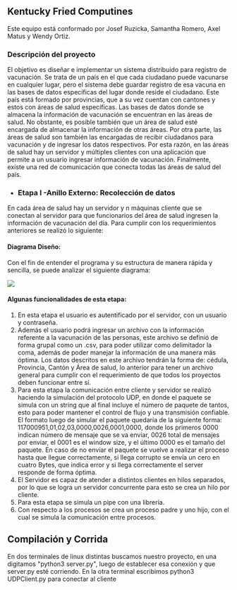 ## Kentucky Fried Computines

Este equipo está conformado por Josef Ruzicka, Samantha Romero, Axel Matus y 	Wendy Ortiz.



### Descripción del proyecto

El objetivo es diseñar e implementar un sistema distribuido para registro de vacunación. Se trata de un país en el que cada ciudadano puede vacunarse en cualquier lugar, pero el sistema debe guardar registro de esa vacuna en las bases de datos específicas del lugar donde reside el ciudadano. Este país está formado por provincias, que a su vez cuentan con cantones y estos con áreas de salud específicas.
Las bases de datos donde se almacena la información de vacunación se encuentran en las áreas de salud. No obstante, es posible también que un área de salud esté encargada de almacenar la información de otras áreas. Por otra parte, las áreas de salud son también las encargadas de recibir ciudadanos para vacunación y de ingresar los datos respectivos. Por esta razón, en las áreas de salud hay un servidor y múltiples clientes con una aplicación que permite a un usuario ingresar información de vacunación. Finalmente, existe una red de comunicación que conecta todas las áreas de salud del país.

 - ### Etapa I -Anillo Externo: Recolección de datos
En cada área de salud hay un servidor y n máquinas cliente que se conectan al servidor para que funcionarios del área de salud ingresen la información de vacunación del día. 
Para cumplir con los requerimientos anteriores se realizó lo siguiente:

 #### Diagrama Diseño:
Con el fin de entender el programa y su estructura de manera rápida y sencilla, se puede analizar el siguiente diagrama:

![](https://i.imgur.com/bNVYBO8.png)



 
 #### Algunas funcionalidades de esta etapa:
 1. En esta etapa el usuario es autentificado por el servidor, con un usuario y contraseña.
2. Además el usuario podrá ingresar un archivo con la información referente a la vacunación de las personas, este archivo se definió de forma grupal como un .csv, para poder utilizar como delimitador la coma, además de poder manejar la información de una manera más óptima. Los datos descritos en este archivo tendrán la forma de: cédula, Provincia, Cantón y Área de salud, lo anterior para tener un archivo general para cumplir con el requerimiento de que todos los proyectos deben funcionar entre sí. 
3. Para esta etapa la comunicación entre cliente y servidor se realizó haciendo la simulación del protocolo UDP, en donde el paquete se simula con un string que al final incluye el número de paquete de tantos, esto para poder mantener el control de flujo y una transmisión confiable. El formato luego de simular el paquete quedaría de la siguiente forma:  117000951,01,02,03,0000,0026,0001,0000, donde los primeros 0000 indican número de mensaje que se va enviar, 0026 total de mensajes por enviar, el 0001 es el window size, y el último 0000 es el tamaño del paquete. En caso de no enviar el paquete se vuelve a realizar el proceso hasta que llegue correctamente, si llega corrupto se envía un cero en cuatro Bytes, que indica error y si llega correctamente el server responde de forma óptima. 
5. El Servidor es capaz de atender a distintos clientes en hilos separados, por lo que se logra un servidor concurrente para esto se crea un hilo por cliente.
6. Para esta etapa se simula un pipe con una librería.
7. Con respecto a los procesos se crea un proceso padre y uno hijo, con el cual se simula la comunicación entre procesos.


## Compilación y Corrida
En dos terminales de linux distintas buscamos nuestro proyecto, en una digitamos "python3 server.py", luego de establecer esa conexión y que server.py esté corriendo. En la otra terminal escribimos python3 UDPClient.py para conectar al cliente


